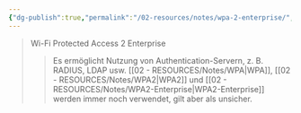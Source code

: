 ```yaml
---
{"dg-publish":true,"permalink":"/02-resources/notes/wpa-2-enterprise/","tags":["netzwerk/wifi","kryptografie/wifi","it-sicherheit"],"noteIcon":"","updated":"2025-09-05T10:12:32.797+02:00"}
---
```


>Wi-Fi Protected Access 2 Enterprise
>>Es ermöglicht Nutzung von Authentication-Servern, z. B. RADIUS, LDAP usw.
>>[[02 - RESOURCES/Notes/WPA\|WPA]], [[02 - RESOURCES/Notes/WPA2\|WPA2]] und [[02 - RESOURCES/Notes/WPA2-Enterprise\|WPA2-Enterprise]] werden immer noch verwendet, gilt aber als unsicher.